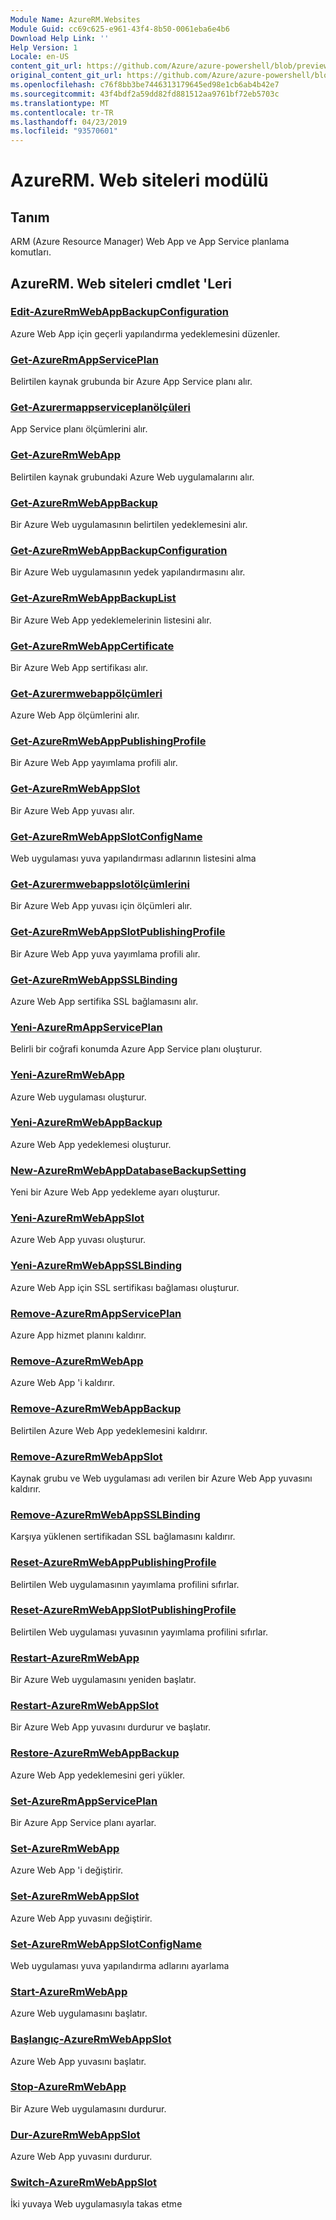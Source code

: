 ```yaml
---
Module Name: AzureRM.Websites
Module Guid: cc69c625-e961-43f4-8b50-0061eba6e4b6
Download Help Link: ''
Help Version: 1
Locale: en-US
content_git_url: https://github.com/Azure/azure-powershell/blob/preview/src/ResourceManager/Websites/Commands.Websites/help/AzureRM.Websites.md
original_content_git_url: https://github.com/Azure/azure-powershell/blob/preview/src/ResourceManager/Websites/Commands.Websites/help/AzureRM.Websites.md
ms.openlocfilehash: c76f8bb3be7446313179645ed98e1cb6ab4b42e7
ms.sourcegitcommit: 43f4bdf2a59dd82fd881512aa9761bf72eb5703c
ms.translationtype: MT
ms.contentlocale: tr-TR
ms.lasthandoff: 04/23/2019
ms.locfileid: "93570601"
---
```

# AzureRM. Web siteleri modülü
## Tanım
ARM (Azure Resource Manager) Web App ve App Service planlama komutları.

## AzureRM. Web siteleri cmdlet 'Leri
### [Edit-AzureRmWebAppBackupConfiguration](Edit-AzureRmWebAppBackupConfiguration.md)
Azure Web App için geçerli yapılandırma yedeklemesini düzenler.

### [Get-AzureRmAppServicePlan](Get-AzureRmAppServicePlan.md)
Belirtilen kaynak grubunda bir Azure App Service planı alır.

### [Get-Azurermappserviceplanölçüleri](Get-AzureRmAppServicePlanMetrics.md)
App Service planı ölçümlerini alır.

### [Get-AzureRmWebApp](Get-AzureRmWebApp.md)
Belirtilen kaynak grubundaki Azure Web uygulamalarını alır.

### [Get-AzureRmWebAppBackup](Get-AzureRmWebAppBackup.md)
Bir Azure Web uygulamasının belirtilen yedeklemesini alır.

### [Get-AzureRmWebAppBackupConfiguration](Get-AzureRmWebAppBackupConfiguration.md)
Bir Azure Web uygulamasının yedek yapılandırmasını alır.

### [Get-AzureRmWebAppBackupList](Get-AzureRmWebAppBackupList.md)
Bir Azure Web App yedeklemelerinin listesini alır.

### [Get-AzureRmWebAppCertificate](Get-AzureRmWebAppCertificate.md)
Bir Azure Web App sertifikası alır.

### [Get-Azurermwebappölçümleri](Get-AzureRmWebAppMetrics.md)
Azure Web App ölçümlerini alır.

### [Get-AzureRmWebAppPublishingProfile](Get-AzureRmWebAppPublishingProfile.md)
Bir Azure Web App yayımlama profili alır.

### [Get-AzureRmWebAppSlot](Get-AzureRmWebAppSlot.md)
Bir Azure Web App yuvası alır.

### [Get-AzureRmWebAppSlotConfigName](Get-AzureRmWebAppSlotConfigName.md)
Web uygulaması yuva yapılandırması adlarının listesini alma

### [Get-Azurermwebappslotölçümlerini](Get-AzureRmWebAppSlotMetrics.md)
Bir Azure Web App yuvası için ölçümleri alır.

### [Get-AzureRmWebAppSlotPublishingProfile](Get-AzureRmWebAppSlotPublishingProfile.md)
Bir Azure Web App yuva yayımlama profili alır.

### [Get-AzureRmWebAppSSLBinding](Get-AzureRmWebAppSSLBinding.md)
Azure Web App sertifika SSL bağlamasını alır.

### [Yeni-AzureRmAppServicePlan](New-AzureRmAppServicePlan.md)
Belirli bir coğrafi konumda Azure App Service planı oluşturur.

### [Yeni-AzureRmWebApp](New-AzureRmWebApp.md)
Azure Web uygulaması oluşturur.

### [Yeni-AzureRmWebAppBackup](New-AzureRmWebAppBackup.md)
Azure Web App yedeklemesi oluşturur.

### [New-AzureRmWebAppDatabaseBackupSetting](New-AzureRmWebAppDatabaseBackupSetting.md)
Yeni bir Azure Web App yedekleme ayarı oluşturur.

### [Yeni-AzureRmWebAppSlot](New-AzureRmWebAppSlot.md)
Azure Web App yuvası oluşturur.

### [Yeni-AzureRmWebAppSSLBinding](New-AzureRmWebAppSSLBinding.md)
Azure Web App için SSL sertifikası bağlaması oluşturur.

### [Remove-AzureRmAppServicePlan](Remove-AzureRmAppServicePlan.md)
Azure App hizmet planını kaldırır.

### [Remove-AzureRmWebApp](Remove-AzureRmWebApp.md)
Azure Web App 'i kaldırır.

### [Remove-AzureRmWebAppBackup](Remove-AzureRmWebAppBackup.md)
Belirtilen Azure Web App yedeklemesini kaldırır.

### [Remove-AzureRmWebAppSlot](Remove-AzureRmWebAppSlot.md)
Kaynak grubu ve Web uygulaması adı verilen bir Azure Web App yuvasını kaldırır.

### [Remove-AzureRmWebAppSSLBinding](Remove-AzureRmWebAppSSLBinding.md)
Karşıya yüklenen sertifikadan SSL bağlamasını kaldırır.

### [Reset-AzureRmWebAppPublishingProfile](Reset-AzureRmWebAppPublishingProfile.md)
Belirtilen Web uygulamasının yayımlama profilini sıfırlar.

### [Reset-AzureRmWebAppSlotPublishingProfile](Reset-AzureRmWebAppSlotPublishingProfile.md)
Belirtilen Web uygulaması yuvasının yayımlama profilini sıfırlar.

### [Restart-AzureRmWebApp](Restart-AzureRmWebApp.md)
Bir Azure Web uygulamasını yeniden başlatır.

### [Restart-AzureRmWebAppSlot](Restart-AzureRmWebAppSlot.md)
Bir Azure Web App yuvasını durdurur ve başlatır.

### [Restore-AzureRmWebAppBackup](Restore-AzureRmWebAppBackup.md)
Azure Web App yedeklemesini geri yükler.

### [Set-AzureRmAppServicePlan](Set-AzureRmAppServicePlan.md)
Bir Azure App Service planı ayarlar.

### [Set-AzureRmWebApp](Set-AzureRmWebApp.md)
Azure Web App 'i değiştirir.

### [Set-AzureRmWebAppSlot](Set-AzureRmWebAppSlot.md)
Azure Web App yuvasını değiştirir.

### [Set-AzureRmWebAppSlotConfigName](Set-AzureRmWebAppSlotConfigName.md)
Web uygulaması yuva yapılandırma adlarını ayarlama

### [Start-AzureRmWebApp](Start-AzureRmWebApp.md)
Azure Web uygulamasını başlatır.

### [Başlangıç-AzureRmWebAppSlot](Start-AzureRmWebAppSlot.md)
Azure Web App yuvasını başlatır.

### [Stop-AzureRmWebApp](Stop-AzureRmWebApp.md)
Bir Azure Web uygulamasını durdurur.

### [Dur-AzureRmWebAppSlot](Stop-AzureRmWebAppSlot.md)
Azure Web App yuvasını durdurur.

### [Switch-AzureRmWebAppSlot](Switch-AzureRmWebAppSlot.md)
İki yuvaya Web uygulamasıyla takas etme

